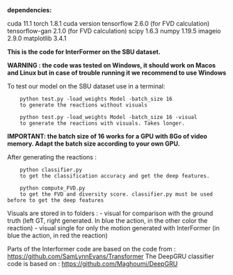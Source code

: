 **dependencies:**

cuda 11.1
torch 1.8.1 cuda version
tensorflow 2.6.0 (for FVD calculation)
tensorflow-gan 2.1.0 (for FVD calculation)
scipy 1.6.3
numpy 1.19.5
imageio 2.9.0
matplotlib 3.4.1


**This is the code for InterFormer on the SBU dataset.**

**WARNING : the code was tested on Windows, it should work on Macos and Linux but in case of trouble running it we recommend to use Windows**


To test our model on the SBU dataset use in a terminal:
```
	python test.py -load_weights Model -batch_size 16
	to generate the reactions without visuals
	
	python test.py -load_weights Model -batch_size 16 -visual
	to generate the reactions with visuals. Takes longer.
```
**IMPORTANT: the batch size of 16 works for a GPU with 8Go of video memory. Adapt the batch size according to your own GPU.**
	
After generating the reactions :
```
	python classifier.py
	to get the classification accuracy and get the deep features.
	
	python compute_FVD.py
	to get the FVD and diversity score. classifier.py must be used before to get the deep features
```
	
Visuals are stored in to folders :
	- visual for comparison with the ground truth (left GT, right generated. In blue the action, in the other color the reaction)
	- visual single for only the motion generated with InterFormer (in blue the action, in red the reaction)
	


Parts of the Interformer code are based on the code from  : https://github.com/SamLynnEvans/Transformer
The DeepGRU classifier code is based on : https://github.com/Maghoumi/DeepGRU
